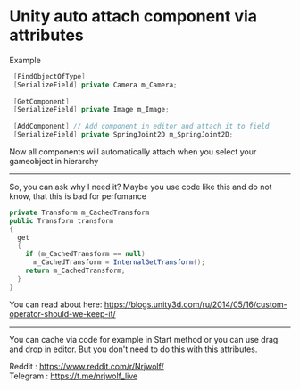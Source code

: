 # Unity auto attach component via attributes

Example
``` c#
 [FindObjectOfType]
 [SerializeField] private Camera m_Camera;
 
 [GetComponent] 
 [SerializeField] private Image m_Image;
 
 [AddComponent] // Add component in editor and attach it to field
 [SerializeField] private SpringJoint2D m_SpringJoint2D;
```

Now all components will automatically attach when you select your gameobject in hierarchy

---

So, you can ask why I need it? Maybe you use code like this and do not know, that this is bad for perfomance
``` c#
private Transform m_CachedTransform
public Transform transform
{
  get
  {
    if (m_CachedTransform == null)
      m_CachedTransform = InternalGetTransform();
    return m_CachedTransform;
  }
}
```
You can read about here: https://blogs.unity3d.com/ru/2014/05/16/custom-operator-should-we-keep-it/

---

You can cache via code for example in Start method or you can use drag and drop in editor. But you don't need to do this with this attributes.

Reddit : https://www.reddit.com/r/Nrjwolf/    
Telegram : https://t.me/nrjwolf_live 
